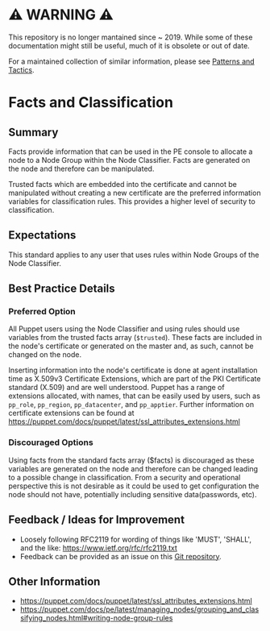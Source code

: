 # ⚠ WARNING ⚠

This repository is no longer mantained since ~ 2019. While some of these documentation might still be useful, much of it is obsolete or out of date.

For a maintained collection of similar information, please see [Patterns and Tactics](https://puppet.com/docs/patterns-and-tactics).
# Facts and Classification

## Summary

Facts provide information that can be used in the PE console to allocate a node
to a Node Group within the Node Classifier. Facts are generated on the node and
therefore can be manipulated.

Trusted facts which are embedded into the certificate and cannot be manipulated
without creating a new certificate are the preferred information variables for
classification rules. This provides a higher level of security to
classification.

## Expectations

This standard applies to any user that uses rules within Node Groups of the
Node Classifier.

## Best Practice Details

### Preferred Option

All Puppet users using the Node Classifier and using rules should use variables
from the trusted facts array (`$trusted`). These facts are included in the
node's certificate or generated on the master and, as such, cannot be changed on
the node.

Inserting information into the node's certificate is done at agent installation
time as X.509v3 Certificate Extensions, which are part of the PKI Certificate
standard (X.509) and are well understood. Puppet has a range of extensions
allocated, with names, that can be easily used by users, such as `pp_role`,
`pp_region`, `pp_datacenter`, and `pp_apptier`. Further information on
certificate extensions can be found at
https://puppet.com/docs/puppet/latest/ssl_attributes_extensions.html

### Discouraged Options

Using facts from the standard facts array ($facts) is discouraged as these
variables are generated on the node and therefore can be changed leading to a
possible change in classification. From a security and operational perspective
this is not desirable as it could be used to get configuration the node should
not have, potentially including sensitive data(passwords, etc).

## Feedback / Ideas for Improvement

* Loosely following RFC2119 for wording of things like 'MUST', 'SHALL', and the
  like: https://www.ietf.org/rfc/rfc2119.txt
* Feedback can be provided as an issue on this [Git
  repository](https://github.com/puppetlabs/best-practices/issues).

## Other Information

* https://puppet.com/docs/puppet/latest/ssl_attributes_extensions.html
* https://puppet.com/docs/pe/latest/managing_nodes/grouping_and_classifying_nodes.html#writing-node-group-rules
